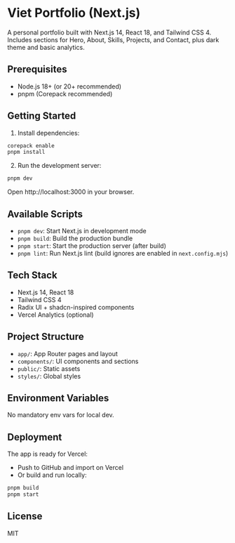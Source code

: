 # Viet Portfolio (Next.js)

A personal portfolio built with Next.js 14, React 18, and Tailwind CSS 4. Includes sections for Hero, About, Skills, Projects, and Contact, plus dark theme and basic analytics.

## Prerequisites
- Node.js 18+ (or 20+ recommended)
- pnpm (Corepack recommended)

## Getting Started

1. Install dependencies:
```bash
corepack enable
pnpm install
```

2. Run the development server:
```bash
pnpm dev
```
Open http://localhost:3000 in your browser.

## Available Scripts
- `pnpm dev`: Start Next.js in development mode
- `pnpm build`: Build the production bundle
- `pnpm start`: Start the production server (after build)
- `pnpm lint`: Run Next.js lint (build ignores are enabled in `next.config.mjs`)

## Tech Stack
- Next.js 14, React 18
- Tailwind CSS 4
- Radix UI + shadcn-inspired components
- Vercel Analytics (optional)

## Project Structure
- `app/`: App Router pages and layout
- `components/`: UI components and sections
- `public/`: Static assets
- `styles/`: Global styles

## Environment Variables
No mandatory env vars for local dev.

## Deployment
The app is ready for Vercel:
- Push to GitHub and import on Vercel
- Or build and run locally:
```bash
pnpm build
pnpm start
```

## License
MIT
